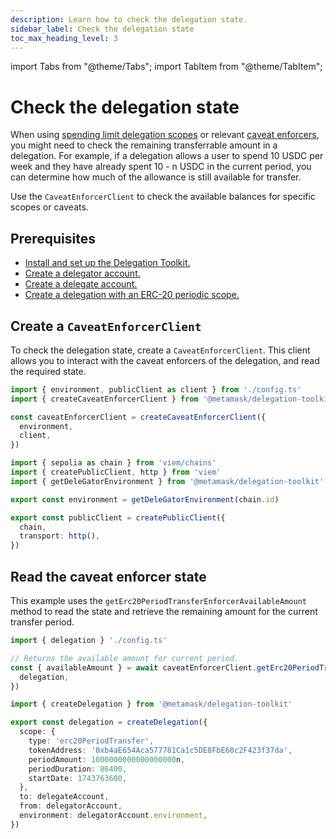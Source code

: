 ```yaml
---
description: Learn how to check the delegation state.
sidebar_label: Check the delegation state
toc_max_heading_level: 3
---
```


import Tabs from "@theme/Tabs";
import TabItem from "@theme/TabItem";

# Check the delegation state

When using [spending limit delegation scopes](use-delegation-scopes/spending-limit.md) or relevant [caveat enforcers](../../reference/delegation/caveats.md),
you might need to check the remaining transferrable amount in a delegation.
For example, if a delegation allows a user to spend 10 USDC per week and they have already spent 10 - n USDC in the current period,
you can determine how much of the allowance is still available for transfer.

Use the `CaveatEnforcerClient` to check the available balances for specific scopes or caveats.

## Prerequisites

- [Install and set up the Delegation Toolkit.](../../get-started/install.md)
- [Create a delegator account.](execute-on-smart-accounts-behalf.md#3-create-a-delegator-account)
- [Create a delegate account.](execute-on-smart-accounts-behalf.mdexecute-on-smart-accounts-behalf.md#4-create-a-delegate-account)
- [Create a delegation with an ERC-20 periodic scope.](use-delegation-scopes/spending-limit.md#erc-20-periodic-scope)

## Create a `CaveatEnforcerClient`

To check the delegation state, create a `CaveatEnforcerClient`.
This client allows you to interact with the caveat enforcers of the delegation, and read the required state.

<Tabs>
<TabItem value="example.ts">

```typescript
import { environment, publicClient as client } from './config.ts'
import { createCaveatEnforcerClient } from '@metamask/delegation-toolkit'

const caveatEnforcerClient = createCaveatEnforcerClient({
  environment,
  client,
})
```

</TabItem>
<TabItem value="config.ts">

```typescript
import { sepolia as chain } from 'viem/chains'
import { createPublicClient, http } from 'viem'
import { getDeleGatorEnvironment } from '@metamask/delegation-toolkit'

export const environment = getDeleGatorEnvironment(chain.id)

export const publicClient = createPublicClient({
  chain,
  transport: http(),
})
```

</TabItem>
</Tabs>

## Read the caveat enforcer state

This example uses the `getErc20PeriodTransferEnforcerAvailableAmount` method to read the state and retrieve the remaining amount for the current transfer period. 

<Tabs>
<TabItem value="example.ts">

```typescript
import { delegation } './config.ts'

// Returns the available amount for current period. 
const { availableAmount } = await caveatEnforcerClient.getErc20PeriodTransferEnforcerAvailableAmount({
  delegation,
})
```

</TabItem>
<TabItem value="config.ts">

```typescript
import { createDelegation } from '@metamask/delegation-toolkit'

export const delegation = createDelegation({
  scope: {
    type: 'erc20PeriodTransfer',
    tokenAddress: '0xb4aE654Aca577781Ca1c5DE8FbE60c2F423f37da',
    periodAmount: 1000000000000000000n,
    periodDuration: 86400,
    startDate: 1743763600,
  },
  to: delegateAccount,
  from: delegatorAccount,
  environment: delegatorAccount.environment,
})
```

</TabItem>
</Tabs>
